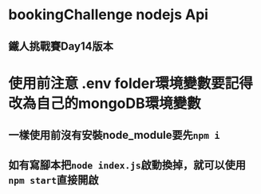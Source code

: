 # bookingChallenge nodejs Api

## 鐵人挑戰賽Day14版本

# 使用前注意 .env folder環境變數要記得 改為自己的mongoDB環境變數

## 一樣使用前沒有安裝node_module要先`npm i` 

## 如有寫腳本把`node index.js`啟動換掉，就可以使用`npm start`直接開啟

